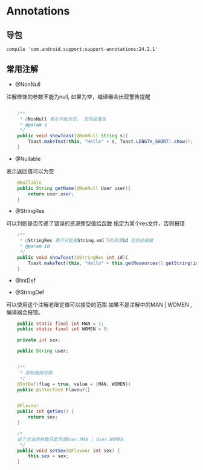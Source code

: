# Annotations

## 导包

```
compile 'com.android.support:support-annotations:24.2.1'

```

## 常用注解

- @NonNull

注解修饰的参数不能为null, 如果为空，编译器会出现警告提醒

```java

    /**
     * @NonNull 表示不能为空， 否则会警告
     * @param s
     */
    public void showToast(@NonNull String s){
        Toast.makeText(this, "Hello" + s, Toast.LENGTH_SHORT).show();
    }

```

- @Nullable

表示返回值可以为空

```java
    @Nullable
    public String getName(@NonNull User user){
        return user.user;
    }

```

- @StringRes

可以判断是否传递了错误的资源整型值给函数 指定为某个res文件，否则报错

```java
    /**
     * @StringRes 表示只能是String.xml下的资源id 否则会报错
     * @param id
     */
    public void showToast(@StringRes int id){
        Toast.makeText(this, "Hello" + this.getResources().getString(id), Toast.LENGTH_SHORT).show();
    }

```

- @IntDef

- @StringDef

可以使用这个注解老限定值可以接受的范围 如果不是注解中的MAN | WOMEN , 编译器会报错。

```java
    public static final int MAN = 1;
    public static final int WOMEN = 0;

    private int sex;

    public String user;


    /**
     * 限制值得范围
     */
    @IntDef(flag = true, value = {MAN, WOMEN})
    public @interface Flavour{}


    @Flavour
    public int getSex() {
        return sex;
    }

    /*
    这个方法的参数只能传递User.MAN | User.WOMAN
     */
    public void setSex(@Flavour int sex) {
        this.sex = sex;
    }


```
